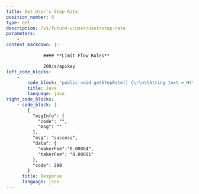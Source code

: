 ```yaml
---
title: Get User's Step Rate
position_number: 8
type: get
description: /v1/future-u/user/user/step-rate
parameters:
    -
content_markdown: |-
  
              #### **Limit Flow Rules**

              200/s/apikey
left_code_blocks:
    -
        code_block: "public void getStepRate() {\r\n\tString text = HttpUtil.get(URL + \"/v1/future-u/user/user/step-rate\");\r\n\tSystem.out.println(text);\r\n}"
        title: Java
        language: java
right_code_blocks:
    - code_block: |-
        {
          "msgInfo": {
            "code": "",
            "msg": ""
          },
          "msg": "success",
          "data": {
            "makerFee":"0.00004",
            "takerFee": "0.00001"
          },
          "code": 200
        }
      title: Response
      language: json
---
```

